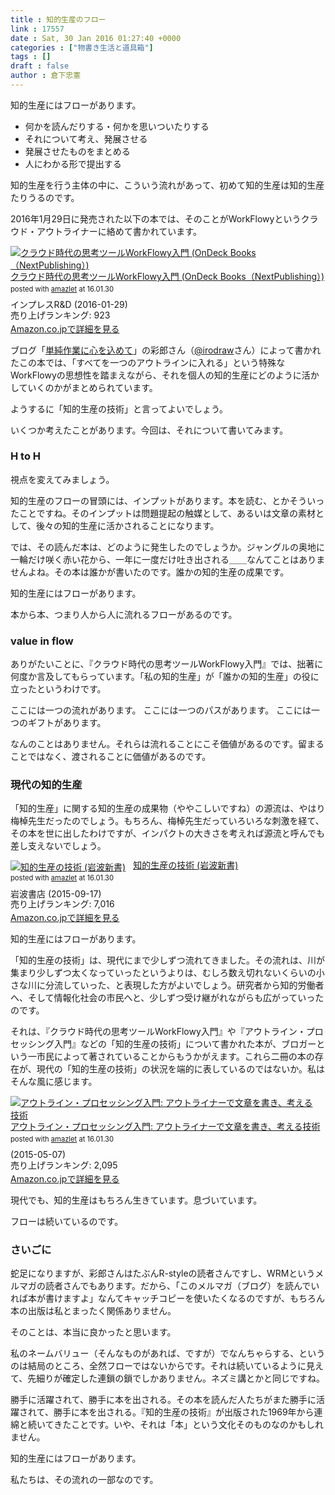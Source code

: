 ```yaml
---
title : 知的生産のフロー
link : 17557
date : Sat, 30 Jan 2016 01:27:40 +0000
categories : ["物書き生活と道具箱"]
tags : []
draft : false
author : 倉下忠憲
---
```


知的生産にはフローがあります。

<ul>
<li>何かを読んだりする・何かを思いついたりする</li>
<li>それについて考え、発展させる</li>
<li>発展させたものをまとめる</li>
<li>人にわかる形で提出する</li>
</ul>

知的生産を行う主体の中に、こういう流れがあって、初めて知的生産は知的生産たりうるのです。

2016年1月29日に発売された以下の本では、そのことがWorkFlowyというクラウド・アウトライナーに絡めて書かれています。

<div class="amazlet-box" style="margin-bottom:0px;"><div class="amazlet-image" style="float:left;margin:0px 12px 1px 0px;"><a href="http://www.amazon.co.jp/exec/obidos/ASIN/B01AXRCDU4/rashita1000-22/ref=nosim/" name="amazletlink" target="_blank"><img src="http://ecx.images-amazon.com/images/I/51ymv5zS94L._SL160_.jpg" alt="クラウド時代の思考ツールWorkFlowy入門 (OnDeck Books（NextPublishing）)" style="border: none;" /></a></div><div class="amazlet-info" style="line-height:120%; margin-bottom: 10px"><div class="amazlet-name" style="margin-bottom:10px;line-height:120%"><a href="http://www.amazon.co.jp/exec/obidos/ASIN/B01AXRCDU4/rashita1000-22/ref=nosim/" name="amazletlink" target="_blank">クラウド時代の思考ツールWorkFlowy入門 (OnDeck Books（NextPublishing）)</a><div class="amazlet-powered-date" style="font-size:80%;margin-top:5px;line-height:120%">posted with <a href="http://www.amazlet.com/" title="amazlet" target="_blank">amazlet</a> at 16.01.30</div></div><div class="amazlet-detail">インプレスR&D (2016-01-29)<br />売り上げランキング: 923<br /></div><div class="amazlet-sub-info" style="float: left;"><div class="amazlet-link" style="margin-top: 5px"><a href="http://www.amazon.co.jp/exec/obidos/ASIN/B01AXRCDU4/rashita1000-22/ref=nosim/" name="amazletlink" target="_blank">Amazon.co.jpで詳細を見る</a></div></div></div><div class="amazlet-footer" style="clear: left"></div></div>

ブログ「<a href="http://www.tjsg-kokoro.com/">単純作業に心を込めて</a>」の彩郎さん（<a href="https://twitter.com/irodraw">@irodraw</a>さん）によって書かれたこの本では、「すべてを一つのアウトラインに入れる」という特殊なWorkFlowyの思想性を踏まえながら、それを個人の知的生産にどのように活かしていくのかがまとめられています。

ようするに「知的生産の技術」と言ってよいでしょう。

いくつか考えたことがあります。今回は、それについて書いてみます。

<H3>H to H</H3>

視点を変えてみましょう。

知的生産のフローの冒頭には、インプットがあります。本を読む、とかそういったことですね。そのインプットは問題提起の触媒として、あるいは文章の素材として、後々の知的生産に活かされることになります。

では、その読んだ本は、どのように発生したのでしょうか。ジャングルの奥地に一輪だけ咲く赤い花から、一年に一度だけ吐き出される＿＿なんてことはありませんよね。その本は誰かが書いたのです。誰かの知的生産の成果です。

知的生産にはフローがあります。

本から本、つまり人から人に流れるフローがあるのです。

<H3>value in flow</H3>

ありがたいことに、『クラウド時代の思考ツールWorkFlowy入門』では、拙著に何度か言及してもらっています。「私の知的生産」が「誰かの知的生産」の役に立ったというわけです。

ここには一つの流れがあります。
ここには一つのパスがあります。
ここには一つのギフトがあります。

なんのことはありません。それらは流れることにこそ価値があるのです。留まることではなく、渡されることに価値があるのです。

<H3>現代の知的生産</H3>

「知的生産」に関する知的生産の成果物（ややこしいですね）の源流は、やはり梅棹先生だったのでしょう。もちろん、梅棹先生だっていろいろな刺激を経て、その本を世に出したわけですが、インパクトの大きさを考えれば源流と呼んでも差し支えないでしょう。

<div class="amazlet-box" style="margin-bottom:0px;"><div class="amazlet-image" style="float:left;margin:0px 12px 1px 0px;"><a href="http://www.amazon.co.jp/exec/obidos/ASIN/B014R3S71E/rashita1000-22/ref=nosim/" name="amazletlink" target="_blank"><img src="http://ecx.images-amazon.com/images/I/41GZIomF8GL._SL160_.jpg" alt="知的生産の技術 (岩波新書)" style="border: none;" /></a></div><div class="amazlet-info" style="line-height:120%; margin-bottom: 10px"><div class="amazlet-name" style="margin-bottom:10px;line-height:120%"><a href="http://www.amazon.co.jp/exec/obidos/ASIN/B014R3S71E/rashita1000-22/ref=nosim/" name="amazletlink" target="_blank">知的生産の技術 (岩波新書)</a><div class="amazlet-powered-date" style="font-size:80%;margin-top:5px;line-height:120%">posted with <a href="http://www.amazlet.com/" title="amazlet" target="_blank">amazlet</a> at 16.01.30</div></div><div class="amazlet-detail">岩波書店 (2015-09-17)<br />売り上げランキング: 7,016<br /></div><div class="amazlet-sub-info" style="float: left;"><div class="amazlet-link" style="margin-top: 5px"><a href="http://www.amazon.co.jp/exec/obidos/ASIN/B014R3S71E/rashita1000-22/ref=nosim/" name="amazletlink" target="_blank">Amazon.co.jpで詳細を見る</a></div></div></div><div class="amazlet-footer" style="clear: left"></div></div>

知的生産にはフローがあります。

「知的生産の技術」は、現代にまで少しずつ流れてきました。その流れは、川が集まり少しずつ太くなっていったというよりは、むしろ数え切れないくらいの小さな川に分流していった、と表現した方がよいでしょう。研究者から知的労働者へ、そして情報化社会の市民へと、少しずつ受け継がれながらも広がっていったのです。

それは、『クラウド時代の思考ツールWorkFlowy入門』や『アウトライン・プロセッシング入門』などの「知的生産の技術」について書かれた本が、ブロガーという一市民によって著されていることからもうかがえます。これら二冊の本の存在が、現代の「知的生産の技術」の状況を端的に表しているのではないか。私はそんな風に感じます。

<div class="amazlet-box" style="margin-bottom:0px;"><div class="amazlet-image" style="float:left;margin:0px 12px 1px 0px;"><a href="http://www.amazon.co.jp/exec/obidos/ASIN/B00XCIETIG/rashita1000-22/ref=nosim/" name="amazletlink" target="_blank"><img src="http://ecx.images-amazon.com/images/I/41WikKyn%2BuL._SL160_.jpg" alt="アウトライン・プロセッシング入門: アウトライナーで文章を書き、考える技術" style="border: none;" /></a></div><div class="amazlet-info" style="line-height:120%; margin-bottom: 10px"><div class="amazlet-name" style="margin-bottom:10px;line-height:120%"><a href="http://www.amazon.co.jp/exec/obidos/ASIN/B00XCIETIG/rashita1000-22/ref=nosim/" name="amazletlink" target="_blank">アウトライン・プロセッシング入門: アウトライナーで文章を書き、考える技術</a><div class="amazlet-powered-date" style="font-size:80%;margin-top:5px;line-height:120%">posted with <a href="http://www.amazlet.com/" title="amazlet" target="_blank">amazlet</a> at 16.01.30</div></div><div class="amazlet-detail"> (2015-05-07)<br />売り上げランキング: 2,095<br /></div><div class="amazlet-sub-info" style="float: left;"><div class="amazlet-link" style="margin-top: 5px"><a href="http://www.amazon.co.jp/exec/obidos/ASIN/B00XCIETIG/rashita1000-22/ref=nosim/" name="amazletlink" target="_blank">Amazon.co.jpで詳細を見る</a></div></div></div><div class="amazlet-footer" style="clear: left"></div></div>

現代でも、知的生産はもちろん生きています。息づいています。

フローは続いているのです。

<H3>さいごに</H3>

蛇足になりますが、彩郎さんはたぶんR-styleの読者さんですし、WRMというメルマガの読者さんでもあります。だから、「このメルマガ（ブログ）を読んでいれば本が書けますよ」なんてキャッチコピーを使いたくなるのですが、もちろん本の出版は私とまったく関係ありません。

そのことは、本当に良かったと思います。

私のネームバリュー（そんなものがあれば、ですが）でなんちゃらする、というのは結局のところ、全然フローではないからです。それは続いているように見えて、先細りが確定した連鎖の鎖でしかありません。ネズミ講とかと同じですね。

勝手に活躍されて、勝手に本を出される。その本を読んだ人たちがまた勝手に活躍されて、勝手に本を出される。『知的生産の技術』が出版された1969年から連綿と続いてきたことです。いや、それは「本」という文化そのものなのかもしれません。

知的生産にはフローがあります。

私たちは、その流れの一部なのです。